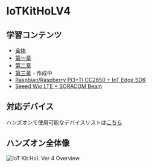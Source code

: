 # IoTKitHoLV4 
## 学習コンテンツ 
- [全体](https://1drv.ms/p/s!Aihe6QsTtyqct5NOzof1p8JH3XQdUQ)  
- [第一章](https://1drv.ms/p/s!Aihe6QsTtyqct5NQBGA32Y7fOV06hA)  
- [第二章](https://1drv.ms/p/s!Aihe6QsTtyqct5NPsPTykYx8VQ6aNw)  
- [第三章](https://1drv.ms/p/s!Aihe6QsTtyqct5dX4wrO9jbJ1L-30w) - 作成中 
- [Raspbian/Raspberry Pi3+TI CC2650 + IoT Edge SDK](https://1drv.ms/p/s!Aihe6QsTtyqct5NNh7x8T_5g0zXQuw)  
- [Seeed Wio LTE + SORACOM Beam](https://www.slideshare.net/SeeedJP/iot-kit-seeed-wio-lte-soracom-beam-v41)

## 対応デバイス 
ハンズオンで使用可能なデバイスリストは[こちら](./DeviceList.md) 

## ハンズオン全体像  
![IoT Kit HoL Ver 4 Overview](images/IoTKitHoLV4OV.png)
